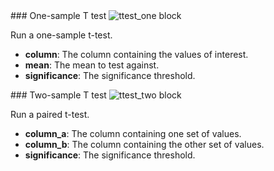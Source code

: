 <div id="ttest_one" markdown="1">
### One-sample T test

<img class="block" src="{{ 'en/img/stats_ttest_one.svg' | relative_url }}" alt="ttest_one block"/>

Run a one-sample t-test.

- **column**: The column containing the values of interest.
- **mean**: The mean to test against.
- **significance**: The significance threshold.
</div>

<div id="ttest_two" markdown="1">
### Two-sample T test

<img class="block" src="{{ 'en/img/stats_ttest_two.svg' | relative_url }}" alt="ttest_two block"/>

Run a paired t-test.

- **column_a**: The column containing one set of values.
- **column_b**: The column containing the other set of values.
- **significance**: The significance threshold.
</div>
